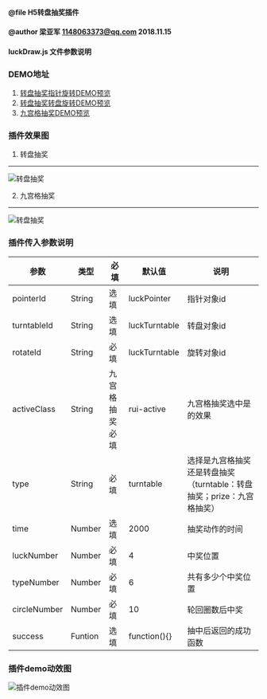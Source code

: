 
#### @file H5转盘抽奖插件
#### @author 梁亚军 1148063373@qq.com 2018.11.15
#### luckDraw.js 文件参数说明

### DEMO地址
1. [转盘抽奖指针旋转DEMO预览](https://rattenking.gitee.io/luckdraw/index.html)
1. [转盘抽奖转盘旋转DEMO预览](https://rattenking.gitee.io/luckdraw/turntable.html)
2. [九宫格抽奖DEMO预览](https://rattenking.gitee.io/luckdraw/prize.html)

### 插件效果图

1. 转盘抽奖

---

![转盘抽奖](https://images.gitee.com/uploads/images/2020/0605/152138_c91d3e76_1681522.png)

2. 九宫格抽奖

---

![转盘抽奖](https://rattenking.gitee.io/luckdraw/images/prize.png)

### 插件传入参数说明

| 参数 | 类型 | 必填 | 默认值 | 说明 |
|----|-----|-----|-----|-----|
| pointerId | String | 选填 | luckPointer | 指针对象id |
| turntableId | String | 选填 | luckTurntable | 转盘对象id |
| rotateId | String | 必填 | luckTurntable | 旋转对象id |
| activeClass | String | 九宫格抽奖必填 | rui-active | 九宫格抽奖选中是的效果 |
| type | String | 必填 | turntable | 选择是九宫格抽奖还是转盘抽奖（turntable：转盘抽奖；prize：九宫格抽奖） |
| time | Number | 选填 | 2000 | 抽奖动作的时间 |
| luckNumber | Number | 必填 | 4 | 中奖位置 |
| typeNumber | Number | 必填 | 6 | 共有多少个中奖位置 |
| circleNumber | Number | 必填 | 10 | 轮回圈数后中奖 |
| success | Funtion | 选填 | function(){} | 抽中后返回的成功函数 |

 ### 插件demo动效图

 ![插件demo动效图](https://rattenking.gitee.io/luckdraw/images/luck.gif)